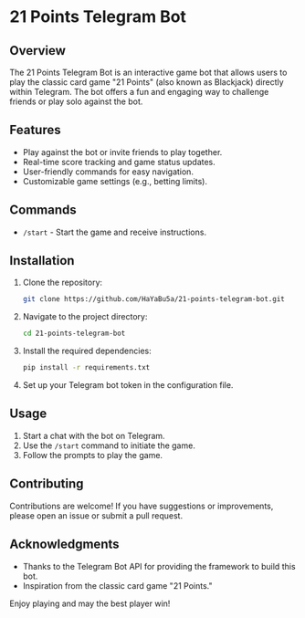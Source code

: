 # 21 Points Telegram Bot

## Overview
The 21 Points Telegram Bot is an interactive game bot that allows users to play the classic card game "21 Points" (also known as Blackjack) directly within Telegram. The bot offers a fun and engaging way to challenge friends or play solo against the bot.

## Features
- Play against the bot or invite friends to play together.
- Real-time score tracking and game status updates.
- User-friendly commands for easy navigation.
- Customizable game settings (e.g., betting limits).

## Commands
- `/start` - Start the game and receive instructions.

## Installation
1. Clone the repository:
   ```bash
   git clone https://github.com/HaYaBu5a/21-points-telegram-bot.git
   ```
2. Navigate to the project directory:
   ```bash
   cd 21-points-telegram-bot
   ```
3. Install the required dependencies:
   ```bash
   pip install -r requirements.txt
   ```
4. Set up your Telegram bot token in the configuration file.

## Usage
1. Start a chat with the bot on Telegram.
2. Use the `/start` command to initiate the game.
3. Follow the prompts to play the game.

## Contributing
Contributions are welcome! If you have suggestions or improvements, please open an issue or submit a pull request.

## Acknowledgments
- Thanks to the Telegram Bot API for providing the framework to build this bot.
- Inspiration from the classic card game "21 Points."

Enjoy playing and may the best player win!
